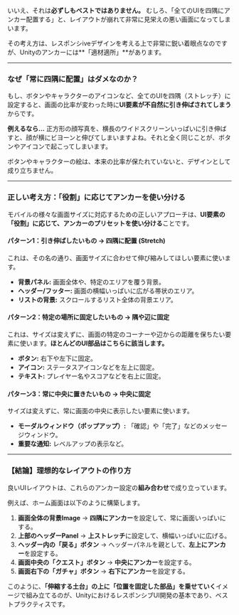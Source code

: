 いいえ、それは**必ずしもベストではありません。**
むしろ、「全てのUIを四隅にアンカー配置する」と、レイアウトが崩れて非常に見栄えの悪い画面になってしまいます。

その考え方は、レスポンシiveデザインを考える上で非常に鋭い着眼点なのですが、Unityのアンカーには**「適材適所」**があります。

---

### なぜ「常に四隅に配置」はダメなのか？

もし、ボタンやキャラクターのアイコンなど、全てのUIを四隅（ストレッチ）に設定すると、画面の比率が変わった時に**UI要素が不自然に引き伸ばされてしまう**からです。

**例えるなら…**
正方形の顔写真を、横長のワイドスクリーンいっぱいに引き伸ばすと、顔が横にビヨーンと伸びてしまいますよね。それと全く同じことが、ボタンやアイコンで起こってしまいます。



ボタンやキャラクターの絵は、本来の比率が保たれていないと、デザインとして成り立ちません。

---

### 正しい考え方：「役割」に応じてアンカーを使い分ける

モバイルの様々な画面サイズに対応するための正しいアプローチは、**UI要素の「役割」に応じて、アンカーのプリセットを使い分ける**ことです。

#### **パターン1：引き伸ばしたいもの → 四隅に配置 (Stretch)**

これは、その名の通り、画面サイズに合わせて伸び縮みしてほしい要素に使います。

* **背景パネル:** 画面全体や、特定のエリアを覆う背景。
* **ヘッダー/フッター:** 画面の横幅いっぱいに広がる帯状のエリア。
* **リストの背景:** スクロールするリスト全体の背景エリア。



#### **パターン2：特定の場所に固定したいもの → 隅や辺に固定**

これは、サイズは変えずに、画面の特定のコーナーや辺からの距離を保ちたい要素に使います。**ほとんどのUI部品はこちらに該当します。**

* **ボタン:** 右下や左下に固定。
* **アイコン:** ステータスアイコンなどを左上に固定。
* **テキスト:** プレイヤー名やスコアなどを右上に固定。



#### **パターン3：常に中央に置きたいもの → 中央に固定**

サイズは変えずに、常に画面の中央に表示したい要素に使います。

* **モーダルウィンドウ（ポップアップ）:** 「確認」や「完了」などのメッセージウィンドウ。
* **重要な通知:** レベルアップの表示など。



---

### 【結論】理想的なレイアウトの作り方

良いUIレイアウトは、これらのアンカー設定の**組み合わせ**で成り立っています。

例えば、ホーム画面は以下のように構築します。
1.  **画面全体の背景Image** → **四隅にアンカー**を設定して、常に画面いっぱいにする。
2.  **上部のヘッダーPanel** → **上ストレッチ**に設定して、横幅いっぱいに広げる。
3.  **ヘッダー内の「戻る」ボタン** → ヘッダーパネルを親として、**左上にアンカー**を設定する。
4.  **画面中央の「クエスト」ボタン** → **中央にアンカー**を設定する。
5.  **画面右下の「ガチャ」ボタン** → **右下にアンカー**を設定する。

このように、**「伸縮する土台」の上に「位置を固定した部品」を乗せていく**イメージで組み立てるのが、UnityにおけるレスポンシブUI開発の基本であり、ベストプラクティスです。